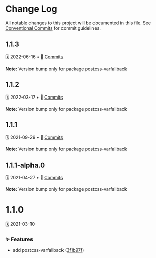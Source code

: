 # Change Log

All notable changes to this project will be documented in this file.
See [Conventional Commits](https://conventionalcommits.org) for commit guidelines.

<a name="1.1.3"></a>

## 1.1.3

🗓 2022-06-16 • 📝 [Commits](https://github.com/adobe/spectrum-css/compare/postcss-varfallback@1.1.2...postcss-varfallback@1.1.3)

**Note:** Version bump only for package postcss-varfallback

<a name="1.1.2"></a>

## 1.1.2

🗓 2022-03-17 • 📝 [Commits](https://github.com/adobe/spectrum-css/compare/postcss-varfallback@1.1.1-alpha.0...postcss-varfallback@1.1.2)

**Note:** Version bump only for package postcss-varfallback

<a name="1.1.1"></a>

## 1.1.1

🗓 2021-09-29 • 📝 [Commits](https://github.com/adobe/spectrum-css/compare/postcss-varfallback@1.1.1-alpha.0...postcss-varfallback@1.1.1)

**Note:** Version bump only for package postcss-varfallback

<a name="1.1.1-alpha.0"></a>

## 1.1.1-alpha.0

🗓 2021-04-27 • 📝 [Commits](https://github.com/adobe/spectrum-css/compare/postcss-varfallback@1.1.0...postcss-varfallback@1.1.1-alpha.0)

**Note:** Version bump only for package postcss-varfallback

<a name="1.1.0"></a>

# 1.1.0

🗓 2021-03-10

### ✨ Features

- add postcss-varfallback ([3f1b97f](https://github.com/adobe/spectrum-css/commit/3f1b97f))

